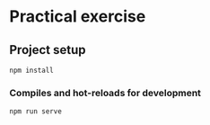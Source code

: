 # Practical exercise

## Project setup
```
npm install
```

### Compiles and hot-reloads for development
```
npm run serve
```
